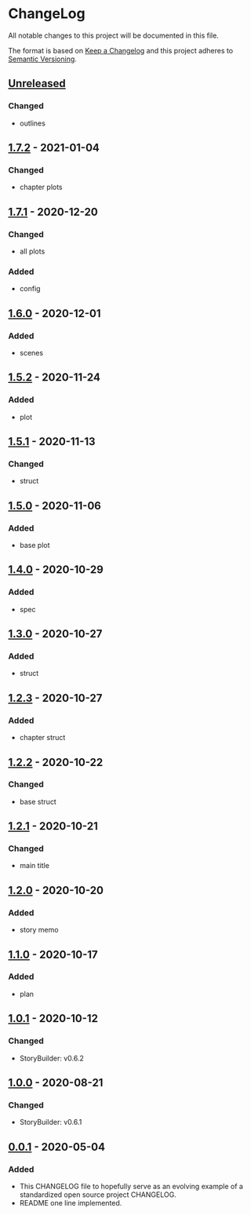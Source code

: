 # ChangeLog
All notable changes to this project will be documented in this file.

The format is based on [Keep a Changelog](http://keepachangelog.com/en/1.0.0/)
and this project adheres to [Semantic Versioning](http://semver.org/spec/v2.0.0.html).

## [Unreleased]
### Changed
- outlines

## [1.7.2] - 2021-01-04
### Changed
- chapter plots

## [1.7.1] - 2020-12-20
### Changed
- all plots
### Added
- config

## [1.6.0] - 2020-12-01
### Added
- scenes

## [1.5.2] - 2020-11-24
### Added
- plot

## [1.5.1] - 2020-11-13
### Changed
- struct

## [1.5.0] - 2020-11-06
### Added
- base plot

## [1.4.0] - 2020-10-29
### Added
- spec

## [1.3.0] - 2020-10-27
### Added
- struct

## [1.2.3] - 2020-10-27
### Added
- chapter struct

## [1.2.2] - 2020-10-22
### Changed
- base struct

## [1.2.1] - 2020-10-21
### Changed
- main title

## [1.2.0] - 2020-10-20
### Added
- story memo

## [1.1.0] - 2020-10-17
### Added
- plan

## [1.0.1] - 2020-10-12
### Changed
- StoryBuilder: v0.6.2

## [1.0.0] - 2020-08-21
### Changed
- StoryBuilder: v0.6.1

## [0.0.1] - 2020-05-04
### Added
- This CHANGELOG file to hopefully serve as an evolving example of a standardized open source project CHANGELOG.
- README one line implemented.


[Unreleased]: https://github.com/My-Novel-Management/ln-yunazo/compare/v1.7.2...HEAD
[1.7.2]: https://github.com/My-Novel-Management/ln-yunazo/releases/v1.7.2
[1.7.1]: https://github.com/My-Novel-Management/ln-yunazo/releases/v1.7.1
[1.6.0]: https://github.com/My-Novel-Management/ln-yunazo/releases/v1.6.0
[1.5.2]: https://github.com/My-Novel-Management/ln-yunazo/releases/v1.5.2
[1.5.1]: https://github.com/My-Novel-Management/ln-yunazo/releases/v1.5.1
[1.5.0]: https://github.com/My-Novel-Management/ln-yunazo/releases/v1.5.0
[1.4.0]: https://github.com/My-Novel-Management/ln-yunazo/releases/v1.4.0
[1.3.0]: https://github.com/My-Novel-Management/ln-yunazo/releases/v1.3.0
[1.2.3]: https://github.com/My-Novel-Management/ln-yunazo/releases/v1.2.3
[1.2.2]: https://github.com/My-Novel-Management/ln-yunazo/releases/v1.2.2
[1.2.1]: https://github.com/My-Novel-Management/ln-yunazo/releases/v1.2.1
[1.2.0]: https://github.com/My-Novel-Management/ln-yunazo/releases/v1.2.0
[1.1.0]: https://github.com/My-Novel-Management/ln-yunazo/releases/v1.1.0
[1.0.1]: https://github.com/My-Novel-Management/ln-yunazo/releases/v1.0.1
[1.0.0]: https://github.com/My-Novel-Management/ln-yunazo/releases/v1.0.0
[0.0.1]: https://github.com/My-Novel-Management/ln-yunazo/releases/v0.0.1
